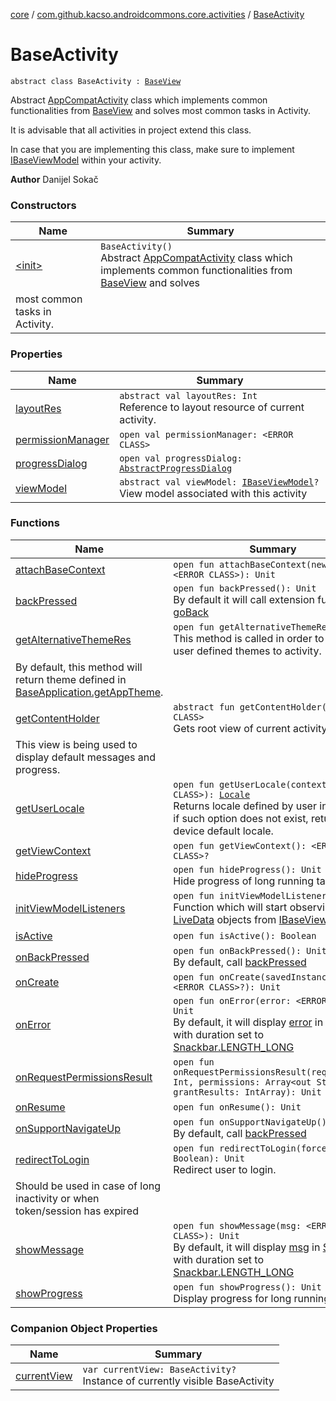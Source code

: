 [core](../../index.md) / [com.github.kacso.androidcommons.core.activities](../index.md) / [BaseActivity](.)

# BaseActivity

`abstract class BaseActivity : `[`BaseView`](../../com.github.kacso.androidcommons.core.views/-base-view/index.md)

Abstract [AppCompatActivity](#) class which implements common functionalities from [BaseView](../../com.github.kacso.androidcommons.core.views/-base-view/index.md) and solves
most common tasks in Activity.

It is advisable that all activities in project extend this class.

In case that you are implementing this class, make sure to implement [IBaseViewModel](../../com.github.kacso.androidcommons.core.mvvm.viewmodels/-i-base-view-model/index.md) within your activity.

**Author**
Danijel Sokač

### Constructors

| Name | Summary |
|---|---|
| [&lt;init&gt;](-init-.md) | `BaseActivity()`<br>Abstract [AppCompatActivity](#) class which implements common functionalities from [BaseView](../../com.github.kacso.androidcommons.core.views/-base-view/index.md) and solves
most common tasks in Activity. |

### Properties

| Name | Summary |
|---|---|
| [layoutRes](layout-res.md) | `abstract val layoutRes: Int`<br>Reference to layout resource of current activity. |
| [permissionManager](permission-manager.md) | `open val permissionManager: <ERROR CLASS>` |
| [progressDialog](progress-dialog.md) | `open val progressDialog: `[`AbstractProgressDialog`](../../com.github.kacso.androidcommons.core.dialogs/-abstract-progress-dialog/index.md) |
| [viewModel](view-model.md) | `abstract val viewModel: `[`IBaseViewModel`](../../com.github.kacso.androidcommons.core.mvvm.viewmodels/-i-base-view-model/index.md)`?`<br>View model associated with this activity |

### Functions

| Name | Summary |
|---|---|
| [attachBaseContext](attach-base-context.md) | `open fun attachBaseContext(newBase: <ERROR CLASS>): Unit` |
| [backPressed](back-pressed.md) | `open fun backPressed(): Unit`<br>By default it will call extension function [goBack](#) |
| [getAlternativeThemeRes](get-alternative-theme-res.md) | `open fun getAlternativeThemeRes(): Int?`<br>This method is called in order to assign user defined themes to activity.
By default, this method will return theme defined in [BaseApplication.getAppTheme](../../com.github.kacso.androidcommons.core/-base-application/get-app-theme.md). |
| [getContentHolder](get-content-holder.md) | `abstract fun getContentHolder(): <ERROR CLASS>`<br>Gets root view of current activity.
This view is being used to display default messages and progress. |
| [getUserLocale](get-user-locale.md) | `open fun getUserLocale(context: <ERROR CLASS>): `[`Locale`](http://docs.oracle.com/javase/8/docs/api/java/util/Locale.html)<br>Returns locale defined by user in settings, if such option does not exist, return device default locale. |
| [getViewContext](get-view-context.md) | `open fun getViewContext(): <ERROR CLASS>?` |
| [hideProgress](hide-progress.md) | `open fun hideProgress(): Unit`<br>Hide progress of long running task |
| [initViewModelListeners](init-view-model-listeners.md) | `open fun initViewModelListeners(): Unit`<br>Function which will start observing [LiveData](#) objects from [IBaseViewModel](../../com.github.kacso.androidcommons.core.mvvm.viewmodels/-i-base-view-model/index.md) |
| [isActive](is-active.md) | `open fun isActive(): Boolean` |
| [onBackPressed](on-back-pressed.md) | `open fun onBackPressed(): Unit`<br>By default, call [backPressed](back-pressed.md) |
| [onCreate](on-create.md) | `open fun onCreate(savedInstanceState: <ERROR CLASS>?): Unit` |
| [onError](on-error.md) | `open fun onError(error: <ERROR CLASS>): Unit`<br>By default, it will display [error](on-error.md#com.github.kacso.androidcommons.core.activities.BaseActivity$onError()/error) in [Snackbar](#) with duration set to [Snackbar.LENGTH_LONG](#) |
| [onRequestPermissionsResult](on-request-permissions-result.md) | `open fun onRequestPermissionsResult(requestCode: Int, permissions: Array<out String>, grantResults: IntArray): Unit` |
| [onResume](on-resume.md) | `open fun onResume(): Unit` |
| [onSupportNavigateUp](on-support-navigate-up.md) | `open fun onSupportNavigateUp(): Boolean`<br>By default, call [backPressed](back-pressed.md) |
| [redirectToLogin](redirect-to-login.md) | `open fun redirectToLogin(forceRedirect: Boolean): Unit`<br>Redirect user to login.
Should be used in case of long inactivity or when token/session has expired |
| [showMessage](show-message.md) | `open fun showMessage(msg: <ERROR CLASS>): Unit`<br>By default, it will display [msg](show-message.md#com.github.kacso.androidcommons.core.activities.BaseActivity$showMessage()/msg) in [Snackbar](#) with duration set to [Snackbar.LENGTH_LONG](#) |
| [showProgress](show-progress.md) | `open fun showProgress(): Unit`<br>Display progress for long running tasks |

### Companion Object Properties

| Name | Summary |
|---|---|
| [currentView](current-view.md) | `var currentView: BaseActivity?`<br>Instance of currently visible BaseActivity |
